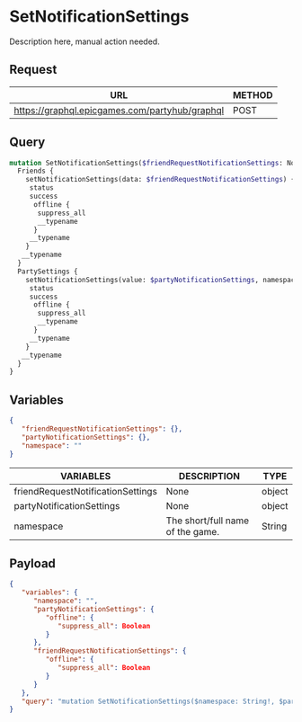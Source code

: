 # SetNotificationSettings

Description here, manual action needed.

## Request
| URL | METHOD |
| - | - |
| https://graphql.epicgames.com/partyhub/graphql | POST |

## Query
```graphql
mutation SetNotificationSettings($friendRequestNotificationSettings: NotificationSettingsInput!, $partyNotificationSettings: NotificationSettingsInput!, $namespace: String!) {
  Friends {
    setNotificationSettings(data: $friendRequestNotificationSettings) {
     status
     success
      offline {
       suppress_all
       __typename
      }
     __typename
    }
   __typename
  }
  PartySettings {
    setNotificationSettings(value: $partyNotificationSettings, namespace: $namespace) {
     status
     success
      offline {
       suppress_all
       __typename
      }
     __typename
    }
   __typename
  }
}
```

## Variables
```json
{
   "friendRequestNotificationSettings": {},
   "partyNotificationSettings": {},
   "namespace": ""
}
```
| VARIABLES | DESCRIPTION | TYPE |
| - | - | - |
| friendRequestNotificationSettings | None | object |
| partyNotificationSettings | None | object |
| namespace | The short/full name of the game. | String |

## Payload
```json
{
   "variables": {
      "namespace": "",
      "partyNotificationSettings": {
         "offline": {
            "suppress_all": Boolean
         }
      },
      "friendRequestNotificationSettings": {
         "offline": {
            "suppress_all": Boolean
         }
      }
   },
   "query": "mutation SetNotificationSettings($namespace: String!, $partyNotificationSettings: NotificationSettingsInput!, $friendRequestNotificationSettings: NotificationSettingsInput!) { PartySettings { __typename setNotificationSettings(namespace: $namespace, value: $partyNotificationSettings) { __typename offline { __typename suppress_all } success status } } Friends { __typename setNotificationSettings(data: $friendRequestNotificationSettings) { __typename offline { __typename suppress_all } success status } } }"
}
```